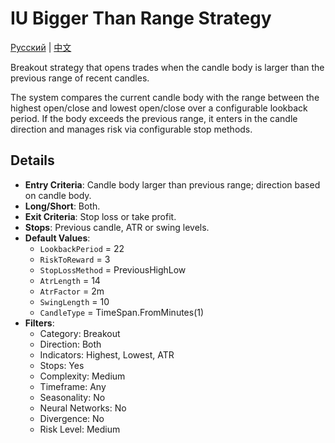 # IU Bigger Than Range Strategy
[Русский](README_ru.md) | [中文](README_cn.md)

Breakout strategy that opens trades when the candle body is larger than the previous range of recent candles.

The system compares the current candle body with the range between the highest open/close and lowest open/close over a configurable lookback period. If the body exceeds the previous range, it enters in the candle direction and manages risk via configurable stop methods.

## Details

- **Entry Criteria**: Candle body larger than previous range; direction based on candle body.
- **Long/Short**: Both.
- **Exit Criteria**: Stop loss or take profit.
- **Stops**: Previous candle, ATR or swing levels.
- **Default Values**:
  - `LookbackPeriod` = 22
  - `RiskToReward` = 3
  - `StopLossMethod` = PreviousHighLow
  - `AtrLength` = 14
  - `AtrFactor` = 2m
  - `SwingLength` = 10
  - `CandleType` = TimeSpan.FromMinutes(1)
- **Filters**:
  - Category: Breakout
  - Direction: Both
  - Indicators: Highest, Lowest, ATR
  - Stops: Yes
  - Complexity: Medium
  - Timeframe: Any
  - Seasonality: No
  - Neural Networks: No
  - Divergence: No
  - Risk Level: Medium
